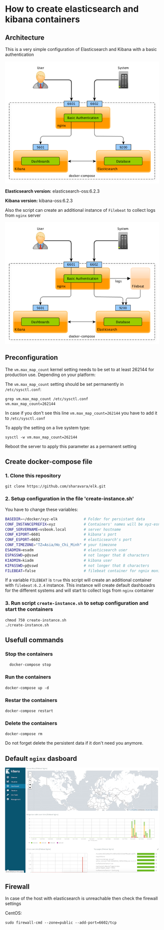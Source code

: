 # How to create elasticsearch and kibana containers

## Architecture

This is a very simple configuration of Elasticsearch and Kibana with a basic authentication

![architecture](./images/ELK.png)

**Elasticsearch version:** elasticsearch-oss:6.2.3

**Kibana version:** kibana-oss:6.2.3

Also the script can create an additional instance of `Filebeat` to collect logs from `nginx` server

![architecture](./images/ELK-FB.png)

## Preconfiguration

The `vm.max_map_count` kernel setting needs to be set to at least 262144 for production use. Depending on your platform:

The `vm.max_map_count` setting should be set permanently in `/etc/sysctl.conf`:

```console
grep vm.max_map_count /etc/sysctl.conf
vm.max_map_count=262144
```

In case if you don't see this line `vm.max_map_count=262144` you have to add it to `/etc/sysctl.conf`

To apply the setting on a live system type:

```console
sysctl -w vm.max_map_count=262144
```

Reboot the server to apply this parameter as a permanent setting

## Create docker-compose file

### 1\. Clone this repository

```git
git clone https://github.com/sharavara/elk.git
```

### 2\. Setup configuration in the file 'create-instance.sh'

You have to change these variables:

```bash
BASEDIR=~/docker/xyz-elk            # Folder for persistant data
CONF_INSTANCEPREFIX=xyz             # Containers' names will be xyz-esnode, xyz-kibana and xyz-nginx
CONF_SERVERNAME=vsbook.local        # server hostname
CONF_KIPORT=6601                    # kibana's port
CONF_ESPORT=6602                    # elasticsearch's port
CONF_TIMEZONE="TZ=Asia/Ho_Chi_Minh" # your timezone
ESADMIN=esadm                       # elasticsearch user
ESPASSWD=p@sswd                     # not longer that 8 characters
KIADMIN=kiadm                       # kibana user
KIPASSWD=p@sswd                     # not longer that 8 characters
FILEBEAT=false                      # filebeat container for ngnix monitoring and predefined dashboards
```

If a variable `FILEBEAT` is `true` this script will create an additional container with `filebeat:6.2.4` instance.
This instance will create default dashboadrs for the different systems and will start to collect logs from `nginx` container

### 3\. Run script `create-instance.sh` to setup configuration and start the containers

```console
chmod 750 create-instance.sh
./create-instance.sh
```

## Usefull commands

### Stop the containers

```console
  docker-compose stop
```

### Run the containers

```console
docker-compose up -d
```

### Restar the containers

```console
docker-compose restart
```

### Delete the containers

```console
docker-compose rm
```

Do not forget delete the persistent data if  it don't need you anymore.

## Default `nginx` dasboard

![architecture](./images/Kibana.png)

## Firewall

In case of the host with elasticsearch is unreachable then check the firewall settings

CentOS:

```console
sudo firewall-cmd --zone=public --add-port=6602/tcp
```